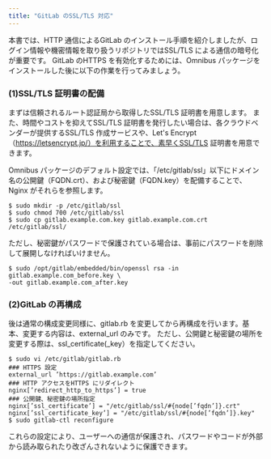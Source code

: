 ```yaml
---
title: "GitLab のSSL/TLS 対応"
---
```



本書では、HTTP 通信によるGitLab のインストール手順を紹介しましたが、ログイン情報や機密情報を取り扱うリポジトリではSSL/TLS による通信の暗号化が重要です。
GitLab のHTTPS を有効化するためには、Omnibus パッケージをインストールした後に以下の作業を行ってみましょう。

### (1)SSL/TLS 証明書の配備

まずは信頼されるルート認証局から取得したSSL/TLS 証明書を用意します。
また、時間やコストを抑えてSSL/TLS 証明書を発行したい場合は、各クラウドベンダーが提供するSSL/TLS 作成サービスや、Let's Encrypt（https://letsencrypt.jp/）を利用することで、素早くSSL/TLS 証明書を用意できます。

Omnibus パッケージのデフォルト設定では、「/etc/gitlab/ssl」以下にドメイン名の公開鍵（FQDN.crt）、および秘密鍵（FQDN.key）を配備することで、Nginx がそれらを参照します。

```
$ sudo mkdir -p /etc/gitlab/ssl
$ sudo chmod 700 /etc/gitlab/ssl
$ sudo cp gitlab.example.com.key gitlab.example.com.crt /etc/gitlab/ssl/
```

ただし、秘密鍵がパスワードで保護されている場合は、事前にパスワードを削除して展開しなければいけません。

```
$ sudo /opt/gitlab/embedded/bin/openssl rsa -in gitlab.example.com_before.key \
-out gitlab.example.com_after.key
```

### (2)GitLab の再構成

後は通常の構成変更同様に、gitlab.rb を変更してから再構成を行います。基本、変更する内容は、external_url のみです。
ただし、公開鍵と秘密鍵の場所を変更する際は、ssl_certificate(_key）を指定してください。

```
$ sudo vi /etc/gitlab/gitlab.rb
### HTTPS 設定
external_url ’https://gitlab.example.com’
### HTTP アクセスをHTTPS にリダイレクト
nginx[’redirect_http_to_https’] = true
### 公開鍵、秘密鍵の場所指定
nginx[’ssl_certificate’] = "/etc/gitlab/ssl/#{node[’fqdn’]}.crt"
nginx[’ssl_certificate_key’] = "/etc/gitlab/ssl/#{node[’fqdn’]}.key"
$ sudo gitlab-ctl reconfigure
```

これらの設定により、ユーザーへの通信が保護され、パスワードやコードが外部から読み取られたり改ざんされないように保護できます。

